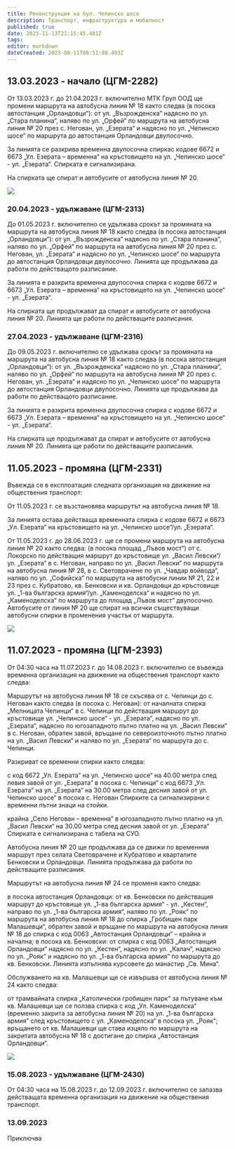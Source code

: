 ```yaml
---
title: Реконструкция на бул. Чепинско шосе
description: Транспорт, инфраструктура и мобилност
published: true
date: 2023-11-13T21:15:45.481Z
tags: 
editor: markdown
dateCreated: 2023-08-11T08:51:08.493Z
---
```


## 13.03.2023 - начало (ЦГМ-2282)
От 13.03.2023 г. до 21.04.2023 г. включително  МТК Груп ООД ще промени маршрута на автобусна линия № 18 както следва (в посока автостанция „Орландовци“): от ул. „Възрожденска“ надясно по ул. „Стара планина“, наляво по ул. „Орфей“ по маршрута на автобусна линия № 20 през с. Негован, ул. „Езерата“ и надясно по ул. „Чепинско шосе“ по маршрута до автостанция Орландовци двупосочно.

За линията се разкрива временна двупосочна спиркас кодове 6672 и 6673 „Ул. Езерата – временна“ на кръстовището на ул. „Чепинско шосе“ - ул. „Езерата“. Спирката е сигнализирана.

На спирката ще спират и автобусите от автобусна линия № 20.

<img src="https://drive.google.com/uc?id=1Uo1HUOXiErLh8zcuOcemXDr6H-w7zpQ1">

### 20.04.2023 - удължаване (ЦГМ-2313)

До 01.05.2023 г. включително се удължава срокът за промяната на маршрута на автобусна линия № 18 както следва (в посока автостанция „Орландовци“): от ул. „Възрожденска“ надясно по ул. „Стара планина“, наляво по ул. „Орфей“ по маршрута на автобусна линия № 20 през с. Негован, ул. „Езерата“ и надясно по ул. „Чепинско шосе“ по маршрута до автостанция Орландовци двупосочно. Линията ще продължава да работи по действащото разписание.

За линията е разкрита временна двупосочна спирка с кодове 6672 и 6673 „Ул. Езерата – временна“ на кръстовището на ул. „Чепинско шосе“ - ул. „Езерата“.

На спирката ще продължават да спират и автобусите от автобусна линия № 20. Линията ще работи по действащите разписания.


### 27.04.2023 - удължаване (ЦГМ-2316)

До 09.05.2023 г. включително се удължава срокът за промяната на маршрута на автобусна линия № 18 както следва (в посока автостанция „Орландовци“): от ул. „Възрожденска“ надясно по ул. „Стара планина“, наляво по ул. „Орфей“ по маршрута на автобусна линия № 20 през с. Негован, ул. „Езерата“ и надясно по ул. „Чепинско шосе“ по маршрута до автостанция Орландовци двупосочно.  Линията ще продължава да работи по действащото разписание.

За линията е разкрита временна двупосочна спирка с кодове 6672 и 6673 „Ул. Езерата – временна“ на кръстовището на ул. „Чепинско шосе“ - ул. „Езерата“.

На спирката ще продължават да спират и автобусите от автобусна линия № 20. Линията ще работи по действащите разписания.


## 11.05.2023 - промяна (ЦГМ-2331)


Въвежда се в експлоатация следната организация на движение на обществения транспорт:

От 11.05.2023 г. се възстановява маршрутът на автобусна линия № 18.

За линията остава действаща временната спирка с кодове 6672 и 6673 „Ул. Езерата“ на кръстовището на ул. „Чепинско шосе“/ул. „Езерата“.

От 11.05.2023 г. до 28.06.2023 г. ще се промени маршрута на автобусна линия № 20 както следва: (в посока площад „Лъвов мост“) от с. Локорско по действащия маршрут до кръстовище ул. „Васил Левски“/ул. „Езерата“ в с. Негован, направо по ул. „Васил Левски“ по маршрута на автобусна линия № 28, в с. Световрачене по ул. „Чавдар войвода“, наляво по ул. „Софийска“ по маршрута на автобусни линии № 21, 22 и 23 през с. Кубратово, кв. Бенковски и кв. Орландовци до кръстовище ул. „1-ва българска армия“/ул. „Каменоделска“ и надясно по ул. „Каменоделска“ по маршрута до площад „Лъвов мост“  двупосочно. Автобусите от линия № 20 ще спират на всички съществуващи автобусни спирки в променения участък от маршрута.



<img src="https://drive.google.com/uc?id=1v3gsxVIiXwGjsPGSWsRfq4tNqFM-CvRd">



## 11.07.2023 - промяна (ЦГМ-2393)



От 04:30 часа на 11.07.2023 г. до 14.08.2023 г. включително се въвежда временна организация на движение на обществения транспорт както следва:

Маршрутът на автобусна линия № 18 се скъсява от с. Чепинци до с. Негован както следва (в посока с. Негован): от началната спирка „Мелницата Чепинци“ в с. Чепинци по действащия маршрут до кръстовище ул. „Чепинско шосе“ - ул. „Езерата“, надясно по ул. „Езерата“, надясно по югозападното пътно платно на ул. „Васил Левски“ в с. Негован, обратен завой, връщане по североизточното пътно платно на ул. „Васил Левски“ и наляво по ул. „Езерата“ по маршрута до с. Чепинци.

Разкриват се временни спирки както следва:

с код  6672 „Ул. Езерата“ на ул. „Чепинско шосе“ на 40.00 метра след левия завой от ул. „Езерата“ в посока с. Чепинци“
с код  6673 „Ул. Езерата“ на ул. „Езерата“ на 30.00 метра след десния завой от ул. Чепинско шосе“ в посока с. Негован
Спирките са сигнализирани с временни пътни знаци на стойки.

крайна „Село Негован – временна“ в югозападното пътно платно на ул. „Васил Левски“ на 30.00 метра след десния завой от ул. „Езерата“
Спирката е сигнализирана с табела на СУО.

Автобусна линия № 20 ще продължава да се движи по временния маршрут през селата Световрачене и Кубратово и кварталите Бенковски и Орландовци. Линията продължава да работи по действащите разписания.

Маршрутът на автобусна линия № 24 се променя както следва:

в посока автостанция Орландовци: от кв. Бенковски по действащия маршрут до кръстовище ул. „1-ва българска армия“ - ул. „Кестен“, направо по ул. „1-ва българска армия“, наляво по ул. „Рояк“ по маршрута на автобусна линия № 18 до спирка „Гробищен парк Малашевци“, обратен завой и връщане по маршрута на автобусна линия № 18 до спирка с код 0063 „Автостанция Орландовци“ – крайна и начална;
в посока кв. Бенковски: от спирка с код 0063 „Автостанция Орландовци“ надясно по ул. „Кестен“, надясно по ул. „Калач“, надясно по ул. „Рояк“ и надясно по ул. „1-ва българска армия“ по маршрута до кв. Бенковски.
Линията изпълнява курсовете до манастир „Св. Мина“.

Обслужването на кв. Малашевци ще се извършва от автобусна линия № 24 както следва:

от трамвайната спирка „Католически гробищен парк“ за пътуване към кв. Малашевци ще се ползва спирка с код „Ул. Каменоделска“ (временно закрита за автобусна линия № 20) на ул. „1-ва българска армия“ след кръстовището с ул. „Каменоделска“ в посока ул. „Рояк“;
връщането от кв. Малашевци ще става изцяло по маршрута на закритата автобусна № 18 с достигане до спирка „Автостанция Орландовци“.


<img src="https://drive.google.com/uc?id=1J0YX5PwV7Nn9G0ZtEoqogPw1nSZSwO1t">

### 15.08.2023 - удължаване (ЦГМ-2430)
От 04:30 часа на 15.08.2023 г. до 12.09.2023 г. включително се запазва действащата временна организация на движение на обществения транспорт.


### 13.09.2023
Приключва